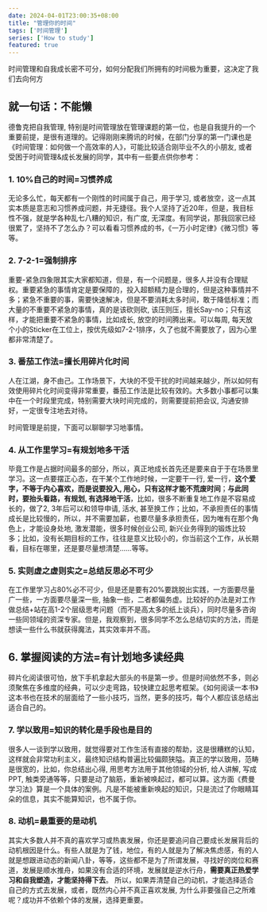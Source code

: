 ```yaml
---
date: 2024-04-01T23:00:35+08:00
title: "管理你的时间"
tags: ['时间管理']
series: ['How to study']
featured: true
---
```

时间管理和自我成长密不可分，如何分配我们所拥有的时间极为重要，这决定了我们去向何方

<!--more-->

## 就一句话：不能懒

德鲁克把自我管理, 特别是时间管理放在管理课题的第一位，也是自我提升的一个重要前提，是很有道理的。记得刚刚来腾讯的时候，在部门分享的第一门课也是《时间管理：如何做一个高效率的人》，可能比较适合刚毕业不久的小朋友, 或者受困于时间管理&成长发展的同学，其中有一些要点供你参考：

### 1. 10%自己的时间=习惯养成

无论多么忙，每天都有一个刚性的时间属于自己，用于学习, 或者放空，这一点其实本质是意志和习惯养成问题，并无捷径。我个人坚持了近20年，但是，我目标性不强，就是学各种乱七八糟的知识，有广度, 无深度。有同学说，那我回家已经很累了，坚持不了怎么办？可以看看习惯养成的书，《一万小时定律》《微习惯》等等。

### 2. 7-2-1=强制排序

重要-紧急四象限其实大家都知道，但是，有一个问题是，很多人并没有合理赋权。重要紧急的事情肯定是要保障的，投入超额精力是合理的，但是这种事情并不多；紧急不重要的事，需要快速解决，但是不要消耗太多时间，敢于降低标准；而大量的不重要不紧急的事情，真的是该砍则砍, 该压则压，擅长Say-no；只有这样，才能把重要不紧急的事情，比如成长, 放空的时间腾出来。可以每周, 每天放个小的Sticker在工位上，按优先级如7-2-1排序，久了也就不需要放了，因为心里都非常清楚了。

### 3. 番茄工作法=擅长用碎片化时间

人在江湖，身不由己。工作场景下，大块的不受干扰的时间越来越少，所以如何有效使用碎片化时间变得非常重要，番茄工作法是比较有效的。大多数小事都可以集中在一个时段里完成，特别需要大块时间完成的，则需要提前把会议, 沟通安排好，一定很专注地去对待。

时间管理是前提，下面可以聊聊学习地事情。

### 4. 从工作里学习=有规划地多干活

毕竟工作是占据时间最多的部分，所以，真正地成长首先还是要来自于于在场景里学习。这一点要摆正心态，在干某个工作地时候，一定要干一行, 爱一行，**这个爱字，不等于内心喜欢，而是说要投入, 用心，只有这样才能不荒废时间**；**与此同时，要抬头看路，有规划, 有选择地干活**，比如，很多不断重复地工作是不容易成长的，做了2, 3年后可以和领导申请, 活水, 甚至换工作；比如，不承担责任的事情成长是比较慢的，所以，并不需要加薪，也要尽量多承担责任，因为唯有在那个角色上，才能设身处地, 激发潜能，很多时候创业公司, 新兴业务得到的锻炼比较多；比如，没有长期目标的工作，往往是意义比较小的，你当前这个工作，从长期看，目标在哪里，还是要尽量想清楚……等等。

### 5. 实则虚之虚则实之=总结反思必不可少

在工作里学习占80%必不可少，但是还是要有20%要跳脱出实践，一方面要尽量广一些，一方面要尽量深一些, 抽象一些，二者都偏务虚。比较好的办法是对工作做总结+站在高1-2个层级思考问题（而不是高太多的纸上谈兵），同时尽量多咨询一些同领域的资深专家。但是，我观察到，很多同学不怎么总结切实的方法，而是想读一些什么书就获得魔法，其实效率并不高。

## 6. 掌握阅读的方法=有计划地多读经典

碎片化阅读很可怕，放下手机拿起大部头的书是第一步。但是时间依然不多，则必须聚焦在多维度的经典，可以少走弯路，较快建立起思考框架。《如何阅读一本书》这本书也在技术的层面给了一些小技巧，当然，更多的技巧，每个人都应该总结出适合自己的。

### 7. 学以致用=知识的转化是手段也是目的

很多人一谈到学以致用，就觉得要对工作生活有直接的帮助，这是很糟糕的认知，这样就会非常功利主义，最终知识结构普遍比较偏颇狭隘。真正的学以致用，范畴是很宽的，比如，你总结出心得, 用思考方法用于其他领域的分析, 给人讲解, 写成PPT, 触类旁通等等，只要是动了脑筋，重新被唤起过，都可以算。这方面《费曼学习法》算是一个具体的案例。凡是不能被重新唤起的知识，只是流过了你眼睛耳朵的信息，其实不能算知识，也不属于你。

### 8. 动机=最重要的是动机

其实大多数人并不真的喜欢学习或热衷发展，你还是要追问自己要成长发展背后的动机根因是什么。有些人就是为了钱，地位，有的人就是为了解决焦虑感，有的人就是想跟进动态的新闻八卦，等等，这些都不是为了所谓发展，寻找好的岗位和赛道，发展是顺水推舟，如果没有合适的环境，发展就是逆水行舟，**需要真正热爱学习和自我塑造，才能坚持得下去**。
所以，如果弄清楚自己的动机，才能选择适合自己的方式去发展，或者，既然内心并不真正喜欢发展, 为什么非要强自己之所难呢？成功并不依赖个体的发展，选择更重要。